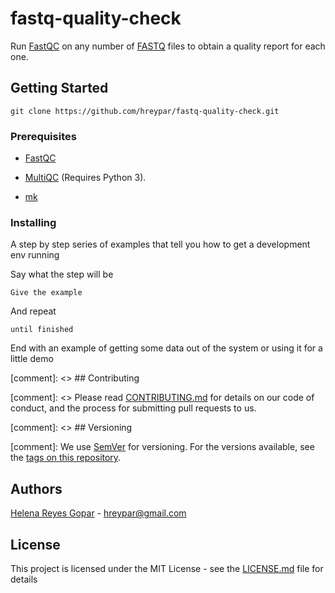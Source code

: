 # fastq-quality-check #

Run [FastQC](https://www.bioinformatics.babraham.ac.uk/projects/fastqc/) on any number of [FASTQ](https://en.wikipedia.org/wiki/FASTQ_format) files to obtain a quality report for each one.

## Getting Started

`git clone https://github.com/hreypar/fastq-quality-check.git`

### Prerequisites

- [FastQC](https://raw.githubusercontent.com/s-andrews/FastQC/master/INSTALL.txt)

- [MultiQC](https://multiqc.info/docs/#manual-installation) (Requires Python 3).

- [mk](https://9fans.github.io/plan9port/man/man1/mk.html "A successor for make.")



### Installing

A step by step series of examples that tell you how to get a development env running

Say what the step will be

```
Give the example
```

And repeat

```
until finished
```

End with an example of getting some data out of the system or using it for a little demo


[comment]: <> ## Contributing

[comment]: <> Please read [CONTRIBUTING.md](https://gist.github.com/PurpleBooth/b24679402957c63ec426) for details on our code of conduct, and the process for submitting pull requests to us.

[comment]: <> ## Versioning

[comment]: We use [SemVer](http://semver.org/) for versioning. For the versions available, see the [tags on this repository](https://github.com/your/project/tags). 

## Authors

[Helena Reyes Gopar](https://scholar.google.com/citations?user=yprpaRoAAAAJ&hl=en) - hreypar@gmail.com


## License

This project is licensed under the MIT License - see the [LICENSE.md](LICENSE.md) file for details


